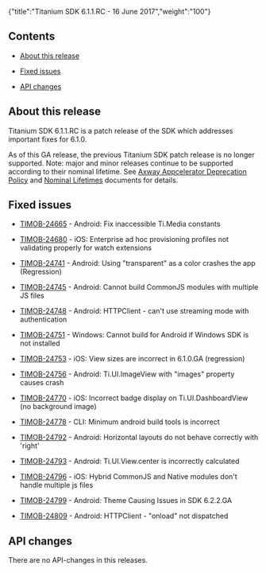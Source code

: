 {"title":"Titanium SDK 6.1.1.RC - 16 June 2017","weight":"100"} 

## Contents

*   [About this release](#Aboutthisrelease)
    
*   [Fixed issues](#Fixedissues)
    
*   [API changes](#APIchanges)
    

## About this release

Titanium SDK 6.1.1.RC is a patch release of the SDK which addresses important fixes for 6.1.0.

As of this GA release, the previous Titanium SDK patch release is no longer supported. Note: major and minor releases continue to be supported according to their nominal lifetime. See [Axway Appcelerator Deprecation Policy](/docs/appc/AMPLIFY_Appcelerator_Services_Overview/Axway_Appcelerator_Deprecation_Policy/) and [Nominal Lifetimes](/docs/appc/AMPLIFY_Appcelerator_Services_Overview/Axway_Appcelerator_Product_Lifecycle/#NominalLifetimes) documents for details.

## Fixed issues

*   [TIMOB-24665](https://jira.appcelerator.org/browse/TIMOB-24665) - Android: Fix inaccessible Ti.Media constants
    
*   [TIMOB-24680](https://jira.appcelerator.org/browse/TIMOB-24680) - iOS: Enterprise ad hoc provisioning profiles not validating properly for watch extensions
    
*   [TIMOB-24741](https://jira.appcelerator.org/browse/TIMOB-24741) - Android: Using "transparent" as a color crashes the app (Regression)
    
*   [TIMOB-24745](https://jira.appcelerator.org/browse/TIMOB-24745) - Android: Cannot build CommonJS modules with multiple JS files
    
*   [TIMOB-24748](https://jira.appcelerator.org/browse/TIMOB-24748) - Android: HTTPClient - can't use streaming mode with authentication
    
*   [TIMOB-24751](https://jira.appcelerator.org/browse/TIMOB-24751) - Windows: Cannot build for Android if Windows SDK is not installed
    
*   [TIMOB-24753](https://jira.appcelerator.org/browse/TIMOB-24753) - iOS: View sizes are incorrect in 6.1.0.GA (regression)
    
*   [TIMOB-24756](https://jira.appcelerator.org/browse/TIMOB-24756) - Android: Ti.UI.ImageView with "images" property causes crash
    
*   [TIMOB-24770](https://jira.appcelerator.org/browse/TIMOB-24770) - iOS: Incorrect badge display on Ti.UI.DashboardView (no background image)
    
*   [TIMOB-24778](https://jira.appcelerator.org/browse/TIMOB-24778) - CLI: Minimum android build tools is incorrect
    
*   [TIMOB-24792](https://jira.appcelerator.org/browse/TIMOB-24792) - Android: Horizontal layouts do not behave correctly with 'right'
    
*   [TIMOB-24793](https://jira.appcelerator.org/browse/TIMOB-24793) - Android: Ti.UI.View.center is incorrectly calculated
    
*   [TIMOB-24796](https://jira.appcelerator.org/browse/TIMOB-24796) - iOS: Hybrid CommonJS and Native modules don't handle multiple js files
    
*   [TIMOB-24799](https://jira.appcelerator.org/browse/TIMOB-24799) - Android: Theme Causing Issues in SDK 6.2.2.GA
    
*   [TIMOB-24809](https://jira.appcelerator.org/browse/TIMOB-24809) - Android: HTTPClient - "onload" not dispatched
    

## API changes

There are no API-changes in this releases.